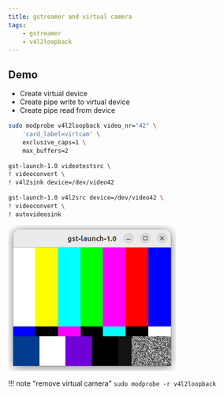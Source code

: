 ```yaml
---
title: gstreamer and virtual camera
tags:
    - gstreamer
    - v4l2loopback
---
```


## Demo
- Create virtual device
- Create pipe write to virtual device
- Create pipe read from device
  
```bash title="create virtual camera"
sudo modprobe v4l2loopback video_nr="42" \
    'card_label=virtcam' \
    exclusive_caps=1 \
    max_buffers=2
```

```bash title="terminal1"
gst-launch-1.0 videotestsrc \
! videoconvert \
! v4l2sink device=/dev/video42
```

```bash title="terminal2"
gst-launch-1.0 v4l2src device=/dev/video42 \
! videoconvert \
! autovideosink
```

![](images/testsrcvideo.png)

!!! note "remove virtual camera"
    ```
    sudo modprobe -r v4l2loopback
    ```
     
